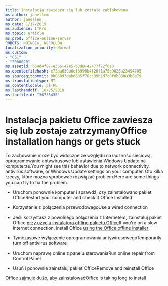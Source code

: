 ```yaml
---
title: Instalacja zawiesza się lub zostaje zablokowana
ms.author: janellem
author: janellem
ms.date: 1/17/2019
ms.audience: ITPro
ms.topic: article
ms.prod: office-online-server
ROBOTS: NOINDEX, NOFOLLOW
localization_priority: Normal
ms.custom:
- "851"
- "2000020"
ms.assetid: b54d4f87-e366-47e5-b3d8-42477f72f6a3
ms.openlocfilehash: e72aa630a6ef3998b4f20f1a75c9826a23494705
ms.sourcegitcommit: 0b06093dabd685f76cc39b1d7c0f8b03883b6e79
ms.translationtype: MT
ms.contentlocale: pl-PL
ms.lasthandoff: 10/25/2019
ms.locfileid: "36735435"
---
```

# <a name="office-installation-hangs-or-gets-stuck"></a><span data-ttu-id="007c3-102">Instalacja pakietu Office zawiesza się lub zostaje zatrzymany</span><span class="sxs-lookup"><span data-stu-id="007c3-102">Office installation hangs or gets stuck</span></span>

<span data-ttu-id="007c3-103">To zachowanie może być widoczne ze względu na łączność sieciową, oprogramowanie antywirusowe lub ustawienia Windows Update na komputerze.</span><span class="sxs-lookup"><span data-stu-id="007c3-103">You might see this behavior due to network connectivity, antivirus software, or Windows Update settings on your computer.</span></span> <span data-ttu-id="007c3-104">Oto kilka rzeczy, które można spróbować rozwiązać problem.</span><span class="sxs-lookup"><span data-stu-id="007c3-104">Here are some things you can try to fix the problem.</span></span>
  
- <span data-ttu-id="007c3-105">Uruchom ponownie komputer i sprawdź, czy zainstalowano pakiet Office</span><span class="sxs-lookup"><span data-stu-id="007c3-105">Restart your computer and check if Office Installed</span></span>

- <span data-ttu-id="007c3-106">Korzystanie z połączenia przewodowego</span><span class="sxs-lookup"><span data-stu-id="007c3-106">Use a wired connection</span></span>

- <span data-ttu-id="007c3-107">Jeśli korzystasz z powolnego połączenia z Internetem, zainstaluj pakiet Office [przy użyciu instalatora offline pakietu Office](https://support.office.com/article/f0a85fe7-118f-41cb-a791-d59cef96ad1c?wt.mc_id=Alchemy_ClientDIA)</span><span class="sxs-lookup"><span data-stu-id="007c3-107">If you're on a slow internet connection, install Office [using the Office offline installer](https://support.office.com/article/f0a85fe7-118f-41cb-a791-d59cef96ad1c?wt.mc_id=Alchemy_ClientDIA)</span></span>

- <span data-ttu-id="007c3-108">Tymczasowe wyłączenie oprogramowania antywirusowego</span><span class="sxs-lookup"><span data-stu-id="007c3-108">Temporarily turn off antivirus software</span></span>

- <span data-ttu-id="007c3-109">Uruchom naprawę online z panelu sterowania</span><span class="sxs-lookup"><span data-stu-id="007c3-109">Run online repair from Control Panel</span></span>

- <span data-ttu-id="007c3-110">Usuń i ponownie zainstaluj pakiet Office</span><span class="sxs-lookup"><span data-stu-id="007c3-110">Remove and reinstall Office</span></span>

[<span data-ttu-id="007c3-111">Office zajmuje dużo, aby zainstalować</span><span class="sxs-lookup"><span data-stu-id="007c3-111">Office is taking long to install</span></span>](https://support.office.com/article/0f09f357-3fef-42a6-b8aa-cef4c6c44bdf?wt.mc_id=Alchemy_ClientDIA)
  